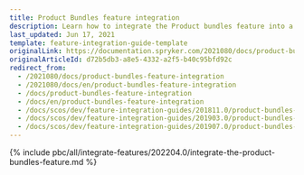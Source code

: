 ```yaml
---
title: Product Bundles feature integration
description: Learn how to integrate the Product bundles feature into a Spryker project.
last_updated: Jun 17, 2021
template: feature-integration-guide-template
originalLink: https://documentation.spryker.com/2021080/docs/product-bundles-feature-integration
originalArticleId: d72b5db3-a8e5-4332-a2f5-b40c95bfd92c
redirect_from:
  - /2021080/docs/product-bundles-feature-integration
  - /2021080/docs/en/product-bundles-feature-integration
  - /docs/product-bundles-feature-integration
  - /docs/en/product-bundles-feature-integration
  - /docs/scos/dev/feature-integration-guides/201811.0/product-bundles-feature-integration.html
  - /docs/scos/dev/feature-integration-guides/201903.0/product-bundles-feature-integration.html
  - /docs/scos/dev/feature-integration-guides/201907.0/product-bundles-feature-integration.html
---
```


{% include pbc/all/integrate-features/202204.0/integrate-the-product-bundles-feature.md %} <!-- To edit, see /_includes/pbc/all/integrate-features/202204.0/integrate-the-product-bundles-feature.md -->
